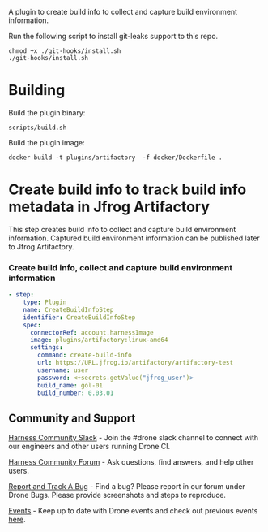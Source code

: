 A plugin to create build info to collect and capture build environment information.

Run the following script to install git-leaks support to this repo.
```
chmod +x ./git-hooks/install.sh
./git-hooks/install.sh
```

# Building

Build the plugin binary:

```text
scripts/build.sh
```

Build the plugin image:

```text
docker build -t plugins/artifactory  -f docker/Dockerfile .
```

#  Create build info to track build info metadata in Jfrog Artifactory
This step creates build info to collect and capture build environment information.
Captured build environment information can be published later to Jfrog Artifactory.

### Create build info, collect and capture build environment information
```yaml
- step:
    type: Plugin
    name: CreateBuildInfoStep
    identifier: CreateBuildInfoStep
    spec:
      connectorRef: account.harnessImage
      image: plugins/artifactory:linux-amd64
      settings:
        command: create-build-info
        url: https://URL.jfrog.io/artifactory/artifactory-test
        username: user
        password: <+secrets.getValue("jfrog_user")>
        build_name: gol-01
        build_number: 0.03.01
```

## Community and Support
[Harness Community Slack](https://join.slack.com/t/harnesscommunity/shared_invite/zt-y4hdqh7p-RVuEQyIl5Hcx4Ck8VCvzBw) - Join the #drone slack channel to connect with our engineers and other users running Drone CI.

[Harness Community Forum](https://community.harness.io/) - Ask questions, find answers, and help other users.

[Report and Track A Bug](https://community.harness.io/c/bugs/17) - Find a bug? Please report in our forum under Drone Bugs. Please provide screenshots and steps to reproduce. 

[Events](https://www.meetup.com/harness/) - Keep up to date with Drone events and check out previous events [here](https://www.youtube.com/watch?v=Oq34ImUGcHA&list=PLXsYHFsLmqf3zwelQDAKoVNmLeqcVsD9o).
